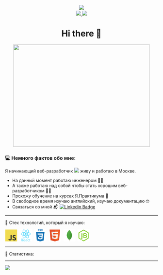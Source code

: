 <div id="header" align="center">
  <img src="https://avatanplus.com/files/resources/mid/5690ba4e2fdab1522557c174.jpg" height="100"/>
</div>
<div id="badges" align="center">
  <a href="https://www.linkedin.com/in/sergei-shabanov-018914244/">
    <img src="https://img.shields.io/badge/LinkedIn-blue?style=for-the-badge&logo=linkedin&logoColor=white">
  </a>
  <img src="https://img.shields.io/badge/telegram-%40Sergey__Shabanov-blue?style=for-the-badge&logo=appveyor">
</div>

<div align="center">
  <h1>Hi there 👋</h1>
</div>

<div align="center">
  <img src="https://media.giphy.com/media/vzO0Vc8b2VBLi/giphy.gif" width="450" height="337"/>
</div>

### :computer: Нeмного фактов обо мне:
Я начинающий веб-разработчик <img src="https://media.giphy.com/media/zOvBKUUEERdNm/giphy.gif" width="30"> живу и работаю в Москве.
- На данный момент работаю инженером :office_worker:
- А также работаю над собой чтобы стать хорошим веб-разработчиком :student:
- Прохожу обучение на курсах Я.Практикума :scroll:
- В свободное время изучаю английский, изучаю документацию :nerd_face:
- Связаться со мной :mailbox_with_mail: [![Linkedin Badge](https://img.shields.io/badge/-Linkedin-blue?style=flat&logo=Linkedin&logoColor=white)](your-linkedin-url)

---

:toolbox: Cтек технологий, который я изучаю:
<div>
  <img src="https://github.com/devicons/devicon/blob/master/icons/javascript/javascript-original.svg" title="JavaScript" alt="JavaScript" width="40" height="40"/>&nbsp;
  <img src="https://github.com/devicons/devicon/blob/master/icons/react/react-original-wordmark.svg" title="React" alt="React" width="40" height="40"/>&nbsp;
  <img src="https://github.com/devicons/devicon/blob/master/icons/css3/css3-plain-wordmark.svg"  title="CSS3" alt="CSS" width="40" height="40"/>&nbsp;
  <img src="https://github.com/devicons/devicon/blob/master/icons/html5/html5-original.svg" title="HTML5" alt="HTML" width="40" height="40"/>&nbsp;
  <img src="https://github.com/devicons/devicon/blob/master/icons/mongodb/mongodb-original.svg" title="Mongo" alt="Mongo" width="40" height="40"/>&nbsp;
  <img src="https://github.com/devicons/devicon/blob/master/icons/nodejs/nodejs-original.svg" title="NodeJs" alt="NodeJs" width="40" height="40"/>&nbsp;
</div>

---

:stars: Статистика:

---

<div id="footer" align="left">
  <img src="https://media.giphy.com/media/13FrpeVH09Zrb2/giphy.gif" width="100"/>
</div>
